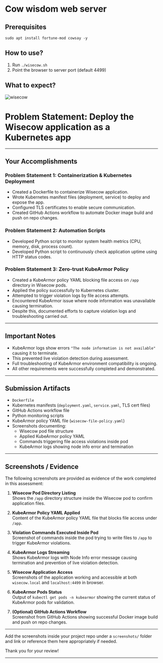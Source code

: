 # Cow wisdom web server

## Prerequisites

```
sudo apt install fortune-mod cowsay -y
```


## How to use?

1. Run `./wisecow.sh`
2. Point the browser to server port (default 4499)

## What to expect?

![wisecow](https://github.com/nyrahul/wisecow/assets/9133227/8d6bfde3-4a5a-480e-8d55-3fef60300d98)

# Problem Statement: Deploy the Wisecow application as a Kubernetes app

---

## Your Accomplishments

### Problem Statement 1: Containerization & Kubernetes Deployment

- Created a Dockerfile to containerize Wisecow application.
- Wrote Kubernetes manifest files (deployment, service) to deploy and expose the app.
- Configured TLS certificates to enable secure communication.
- Created GitHub Actions workflow to automate Docker image build and push on repo changes.

### Problem Statement 2: Automation Scripts

- Developed Python script to monitor system health metrics (CPU, memory, disk, process count).
- Developed Python script to continuously check application uptime using HTTP status codes.

### Problem Statement 3: Zero-trust KubeArmor Policy

- Created a KubeArmor policy YAML blocking file access on `/app` directory in Wisecow pods.
- Applied the policy successfully to Kubernetes cluster.
- Attempted to trigger violation logs by file access attempts.
- Encountered KubeArmor issue where node information was unavailable causing termination.
- Despite this, documented efforts to capture violation logs and troubleshooting carried out.

---

## Important Notes

- KubeArmor logs show errors `"The node information is not available"` causing it to terminate.
- This prevented live violation detection during assessment.
- Full troubleshooting of KubeArmor environment compatibility is ongoing.
- All other requirements were successfully completed and demonstrated.

---

## Submission Artifacts

- `Dockerfile`
- Kubernetes manifests (`deployment.yaml`, `service.yaml`, TLS cert files)
- GitHub Actions workflow file
- Python monitoring scripts
- KubeArmor policy YAML file (`wisecow-file-policy.yaml`)
- Screenshots documenting:
  - Wisecow pod file structure
  - Applied KubeArmor policy YAML
  - Commands triggering file access violations inside pod
  - KubeArmor logs showing node info error and termination

---
## Screenshots / Evidence

The following screenshots are provided as evidence of the work completed in this assessment:

1. **Wisecow Pod Directory Listing**  
   Shows the `/app` directory structure inside the Wisecow pod to confirm application files.

2. **KubeArmor Policy YAML Applied**  
   Content of the KubeArmor policy YAML file that blocks file access under `/app`.

3. **Violation Commands Executed Inside Pod**  
   Screenshot of commands inside the pod trying to write files to `/app` to trigger KubeArmor violations.

4. **KubeArmor Logs Streaming**  
   Shows KubeArmor logs with Node Info error message causing termination and prevention of live violation detection.

5. **Wisecow Application Access**  
   Screenshots of the application working and accessible at both `wisecow.local` and `localhost:4499` in browser.

6. **KubeArmor Pods Status**  
   Output of `kubectl get pods -n kubearmor` showing the current status of KubeArmor pods for validation.

7. **(Optional) GitHub Actions Workflow**  
   Screenshot from GitHub Actions showing successful Docker image build and push on repo changes.

---

Add the screenshots inside your project repo under a `screenshots/` folder and link or reference them here appropriately if needed.


Thank you for your review!

---

